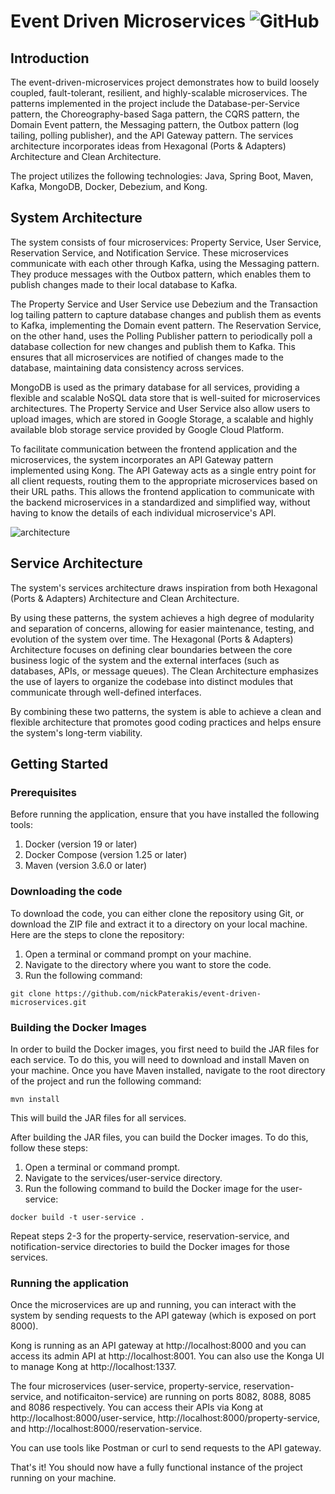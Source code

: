 # Event Driven Microservices <img alt="GitHub" src="https://img.shields.io/github/license/nickPaterakis/Booking-Microservices">
## Introduction
The event-driven-microservices project demonstrates how to build loosely coupled, fault-tolerant, resilient, and highly-scalable microservices. The patterns implemented in the project include the Database-per-Service pattern, the Choreography-based Saga pattern, the CQRS pattern, the Domain Event pattern, the Messaging pattern, the Outbox pattern (log tailing, polling publisher), and the API Gateway pattern. The services architecture incorporates ideas from Hexagonal (Ports & Adapters) Architecture and Clean Architecture.

The project utilizes the following technologies: Java, Spring Boot, Maven, Kafka, MongoDB, Docker, Debezium, and Kong.
## System Architecture
The system consists of four microservices: Property Service, User Service, Reservation Service, and Notification Service. These microservices communicate with each other through Kafka, using the Messaging pattern. They produce messages with the Outbox pattern, which enables them to publish changes made to their local database to Kafka.

The Property Service and User Service use Debezium and the Transaction log tailing pattern to capture database changes and publish them as events to Kafka, implementing the Domain event pattern. The Reservation Service, on the other hand, uses the Polling Publisher pattern to periodically poll a  database collection for new changes and publish them to Kafka. This ensures that all microservices are notified of changes made to the database, maintaining data consistency across services.

MongoDB is used as the primary database for all services, providing a flexible and scalable NoSQL data store that is well-suited for microservices architectures. The Property Service and User Service also allow users to upload images, which are stored in Google Storage, a scalable and highly available blob storage service provided by Google Cloud Platform.

To facilitate communication between the frontend application and the microservices, the system incorporates an API Gateway pattern implemented using Kong. The API Gateway acts as a single entry point for all client requests, routing them to the appropriate microservices based on their URL paths. This allows the frontend application to communicate with the backend microservices in a standardized and simplified way, without having to know the details of each individual microservice's API. 

![architecture](https://user-images.githubusercontent.com/36018286/221354604-b56cd893-d141-4bcb-9f1b-03a45e9950d5.png)

## Service Architecture
The system's services architecture draws inspiration from both Hexagonal (Ports & Adapters) Architecture and Clean Architecture.

By using these patterns, the system achieves a high degree of modularity and separation of concerns, allowing for easier maintenance, testing, and evolution of the system over time. The Hexagonal (Ports & Adapters) Architecture focuses on defining clear boundaries between the core business logic of the system and the external interfaces (such as databases, APIs, or message queues). The Clean Architecture emphasizes the use of layers to organize the codebase into distinct modules that communicate through well-defined interfaces.

By combining these two patterns, the system is able to achieve a clean and flexible architecture that promotes good coding practices and helps ensure the system's long-term viability.

## Getting Started
### Prerequisites
Before running the application, ensure that you have installed the following tools:

1. Docker (version 19 or later)
2. Docker Compose (version 1.25 or later)
3. Maven (version 3.6.0 or later)

### Downloading the code
To download the code, you can either clone the repository using Git, or download the ZIP file and extract it to a directory on your local machine. Here are the steps to clone the repository:
1. Open a terminal or command prompt on your machine.
2. Navigate to the directory where you want to store the code.
3. Run the following command:

```console
git clone https://github.com/nickPaterakis/event-driven-microservices.git 
```

### Building the Docker Images
In order to build the Docker images, you first need to build the JAR files for each service. To do this, you will need to download and install Maven on your machine. Once you have Maven installed, navigate to the root directory of the project and run the following command:

```console
mvn install
```
This will build the JAR files for all services.

After building the JAR files, you can build the Docker images. To do this, follow these steps:

1. Open a terminal or command prompt.
2. Navigate to the services/user-service directory.
3. Run the following command to build the Docker image for the user-service:
```console
docker build -t user-service .
```
Repeat steps 2-3 for the property-service, reservation-service, and notification-service directories to build the Docker images for those services.

### Running the application

Once the microservices are up and running, you can interact with the system by sending requests to the API gateway (which is exposed on port 8000).

Kong is running as an API gateway at http://localhost:8000 and you can access its admin API at http://localhost:8001. You can also use the Konga UI to manage Kong at http://localhost:1337.

The four microservices (user-service, property-service, reservation-service, and notificaiton-service) are running on ports 8082, 8088, 8085 and 8086 respectively. You can access their APIs via Kong at http://localhost:8000/user-service, http://localhost:8000/property-service, and http://localhost:8000/reservation-service.

You can use tools like Postman or curl to send requests to the API gateway.

That's it! You should now have a fully functional instance of the project running on your machine.


